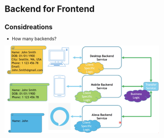 # Backend for Frontend

## Considreations
* How many backends?

![BFF](bff-pattern.png "Backend for Frontend")
